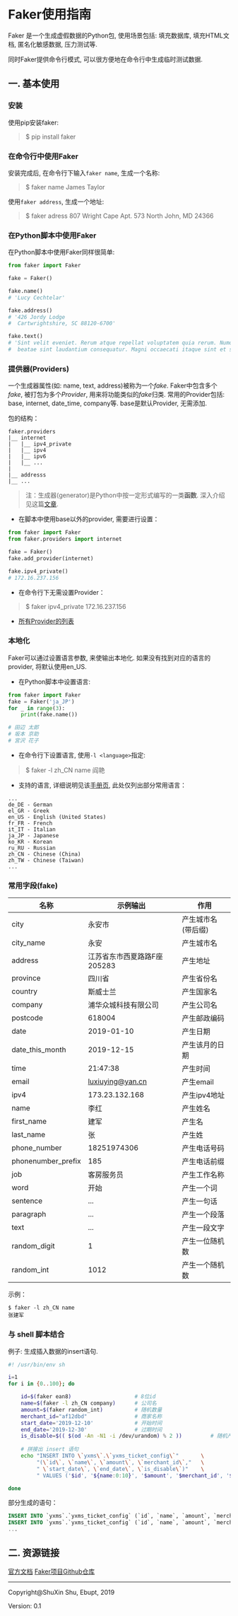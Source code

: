 # Faker使用指南

Faker 是一个生成虚假数据的Python包, 使用场景包括: 填充数据库, 填充HTML文档, 匿名化敏感数据, 压力测试等. 

同时Faker提供命令行模式, 可以很方便地在命令行中生成临时测试数据.



## 一. 基本使用

### 安装

使用pip安装faker:
> $ pip install faker



### 在命令行中使用Faker

安装完成后, 在命令行下输入`faker name`, 生成一个名称:
> $ faker name
> James Taylor

使用`faker address`, 生成一个地址:
> $ faker adress
> 807 Wright Cape Apt. 573
> North John, MD 24366



### 在Python脚本中使用Faker

在Python脚本中使用Faker同样很简单:
```Python
from faker import Faker

fake = Faker()

fake.name()
# 'Lucy Cechtelar'

fake.address()
# '426 Jordy Lodge
#  Cartwrightshire, SC 88120-6700'

fake.text()
# 'Sint velit eveniet. Rerum atque repellat voluptatem quia rerum. Numquam excepturi
#  beatae sint laudantium consequatur. Magni occaecati itaque sint et sit tempore. Nesciunt

```



### 提供器(Providers)

一个生成器属性(如: name, text, address)被称为一个*fake*. Faker中包含多个*fake*, 被打包为多个*Provider*, 用来将功能类似的*fake*归类. 常用的Provider包括: base, internet, date_time, company等. base是默认Provider, 无需添加.

包的结构：

```
faker.providers
|__ internet          		 
|   |__ ipv4_private
|   |__ ipv4
|   |__ ipv6
|	|__ ...
|
|__ addresss
|__ ...
```



> 注：生成器(generator)是Python中按一定形式编写的一类**函数**. 深入介绍见这篇[文章](https://nvie.com/posts/iterators-vs-generators/).

- 在脚本中使用base以外的provider, 需要进行设置：

```Python
from faker import Faker
from faker.providers import internet

fake = Faker()
fake.add_provider(internet)

fake.ipv4_private()
# 172.16.237.156
```
- 在命令行下无需设置Provider：
> $ faker ipv4_private
> 172.16.237.156
- [所有Provider的列表](https://faker.readthedocs.io/en/master/providers.html)



### 本地化

Faker可以通过设置语言参数, 来使输出本地化. 如果没有找到对应的语言的provider, 将默认使用en_US.

- 在Python脚本中设置语言:
```python
from faker import Faker
fake = Faker('ja_JP')
for _ in range(3):
    print(fake.name())

# 田辺 太郎
# 坂本 京助
# 宮沢 花子
```

- 在命令行下设置语言, 使用`-l <language>`指定:
> $ faker -l zh_CN name
> 阎艳

- 支持的语言, 详细说明见该[手册页](https://faker.readthedocs.io/en/master/), 此处仅列出部分常用语言：
```
...
de_DE - German
el_GR - Greek
en_US - English (United States)
fr_FR - French
it_IT - Italian
ja_JP - Japanese
ko_KR - Korean
ru_RU - Russian
zh_CN - Chinese (China)
zh_TW - Chinese (Taiwan)
...
```


### 常用字段(fake)


| 名称               | 示例输出                     | 作用               |
| ------------------ | ---------------------------- | ------------------ |
| city               | 永安市                       | 产生城市名(带后缀) |
| city_name          | 永安                         | 产生城市名         |
| address            | 江苏省东市西夏路路F座 205283 | 产生地址           |
| province           | 四川省                       | 产生省份名         |
| country            | 斯威士兰                     | 产生国家名         |
| company            | 浦华众城科技有限公司         | 产生公司名         |
| postcode           | 618004                       | 产生邮政编码       |
| date               | 2019-01-10                   | 产生日期           |
| date_this_month    | 2019-12-15                   | 产生该月的日期     |
| time               | 21:47:38                     | 产生时间           |
| email              | luxiuying@yan.cn             | 产生email          |
| ipv4               | 173.23.132.168               | 产生ipv4地址       |
| name               | 李红                         | 产生姓名           |
| first_name         | 建军                         | 产生名             |
| last_name          | 张                           | 产生姓             |
| phone_number       | 18251974306                  | 产生电话号码       |
| phonenumber_prefix | 185                          | 产生电话前缀       |
| job                | 客房服务员                   | 产生工作名称       |
| word               | 开始                         | 产生一个词         |
| sentence           | ...                          | 产生一句话         |
| paragraph          | ...                          | 产生一个段落       |
| text               | ...                          | 产生一段文字       |
| random_digit       | 1                            | 产生一位随机数     |
| random_int         | 1012                         | 产生一个随机数     |

示例：

```
$ faker -l zh_CN name
张建军
```



### 与 shell 脚本结合

例子: 生成插入数据的insert语句.
```bash
#! /usr/bin/env sh

i=1
for i in {0..100}; do

    id=$(faker ean8)					# 8位id
    name=$(faker -l zh_CN company)		# 公司名
    amount=$(faker random_int)			# 随机数量
    merchant_id="af12dbd"				# 商家名称
    start_date='2019-12-10'				# 开始时间
    end_date='2019-12-30'				# 过期时间
    is_disable=$(( $(od -An -N1 -i /dev/urandom) % 2 )) 		# 随机产生 1 or 0
    
    # 拼接出 insert 语句
    echo "INSERT INTO \`yxms\`.\`yxms_ticket_config\`"       \
         "(\`id\`, \`name\`, \`amount\`, \`merchant_id\`,"   \
         " \`start_date\`, \`end_date\`, \`is_disable\`)"    \
         " VALUES ('$id', '${name:0:10}', '$amount', '$merchant_id', '$start_date', '$end_date', '$is_disable');"

done
```
部分生成的语句：
```sql
INSERT INTO `yxms`.`yxms_ticket_config` (`id`, `name`, `amount`, `merchant_id`,  `start_date`, `end_date`, `is_disable`)  VALUES ('39825971', '凌云网络有限公司', '2201', 'af12dbd', '2019-12-10', '2019-12-30', '0');
INSERT INTO `yxms`.`yxms_ticket_config` (`id`, `name`, `amount`, `merchant_id`,  `start_date`, `end_date`, `is_disable`)  VALUES ('01152449', '信诚致远网络有限公司', '926', 'af12dbd', '2019-12-10', '2019-12-30', '1');
...
```



## 二. 资源链接

[官方文档](https://faker.readthedocs.io/en/master/)
[Faker项目Github仓库](https://github.com/joke2k/faker)



-------------------------------------------------------
Copyright@ShuXin Shu, Ebupt, 2019

Version: 0.1
